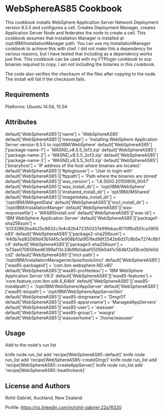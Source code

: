 WebSphereAS85 Cookbook
======================

This cookbook installs WebSphere Application Server Network Deployment version 8.5.5 and configures a cell.
Creates Deployment Manager, creates Application Server Node and federates the node to create a cell.
This cookbook assumes that Installation Manager is  installed at /opt/IBM/InstallationManager path. You can use my InstallationManager cookbook to achieve this with chef. I did not make this a dependency for various reasons, but I have tested that including as a dependency works just fine.
This cookbook can be used with my FTPlogin cookbook to scp binaries required to copy. I am not including the binaries in this cookbook.

The code also verifies the checksum of the files after copying to the node. The install will fail if the checksum fails.

Requirements
------------
Platforms: Ubuntu 14.04, 15.04

Attributes
----------
default['WebSphereAS85']['name'] = 'WebSphereAS85'
default['WebSphereAS85']['message'] = 'Installing WebSphere Application Server version 8.5.5 to /opt/IBM/WebSphere'
default['WebSphereAS85']['package-name-1'] = 'WASND_v8.5.5_1of3.zip'
default['WebSphereAS85']['package-name-2'] = 'WASND_v8.5.5_2of3.zip'
default['WebSphereAS85']['package-name-3'] = 'WASND_v8.5.5_3of3.zip'
default['WebSphereAS85']['binaryhost'] = 'IP address of the host where binaries are located.'
default['WebSphereAS85']['ftploginuser'] = 'User to login with'
default['WebSphereAS85']['ftppath'] = 'Path where the binaries are stored'
default['WebSphereAS85']['was_version'] = '1.8.3000.20150606_0047'
default['WebSphereAS85']['was_install_dir'] = '/opt/IBM/WebSphere'
default['WebSphereAS85']['imshared_install_dir'] = 'opt/IBM/IMShared'
default['WebSphereAS85']['imagentdata_install_dir'] = '/opt/IBM/IMAgentData'
default['WebSphereAS85']['imcl_install_dir'] = '/opt/IBM/InstallationManger'
default['WebSphereAS85']['was-responsefile'] = 'WAS85Install.xml'
default['WebSphereAS85']['was-id'] = 'IBM WebSphere Application Server'
default['WebSphereAS85']['package1-sha256sum'] = 'b1333962ba4b25c8632c7e4c82b472350337e99febac8f70ffbd551ca3905e83'
default['WebSphereAS85']['package2-sha256sum'] = '440b7ed82089d43b1d45c1e908bf0a1951fed98f2542b6d37c8b5e7274c6b1c9'
default['WebSphereAS85']['package3-sha256sum'] = 'b73ae070656bed6399a113c2db9fb0abaf5505b0d41c564bf2a58ce0b1e0dcd2'
default['WebSphereAS85']['imcl-path'] = '/opt/IBM/InstallationManager/eclipse/tools/imcl'
default['WebSphereAS85']['was85-packageid'] = 'com.ibm.websphere.ND.v85'
default['WebSphereAS85']['was85-profiledesc'] = 'IBM WebSphere Application Server V8.5'
default['WebSphereAS85']['was85-features'] = 'core.feature,com.ibm.sdk.6_64bit'
default['WebSphereAS85']['was85-installpath'] = '/opt/IBM/WebSphere/AppServer'
default['WebSphereAS85']['was85-binpath'] = '/opt/IBM/WebSphere/AppServer/bin'
default['WebSphereAS85']['was85-dmgrname'] = 'Dmgr01'
default['WebSphereAS85']['was85-appsrvname'] = 'ManagedAppServers'
default['WebSphereAS85']['was85-user'] = 'wasuser'
default['WebSphereAS85']['was85-group'] = 'wasgrp'
default['WebSphereAS85']['wasuserhome'] = '/home/wasuser'


Usage
-----
Add to the node's run list

knife node run_list add <node name> 'recipe[WebSphereAS85::default]'
knife node run_list add <node name> 'recipe[WebSphereAS85::createDmgr]'
knife node run_list add <node name> 'recipe[WebSphereAS85::createAppServer]'
knife node run_list add <node name> 'recipe[WebSphereAS85::healthcheck]'

License and Authors
-------------------
Rohit Gabriel, Auckland, New Zealand.

Profile: https://nz.linkedin.com/in/rohit-gabriel-22a76320
